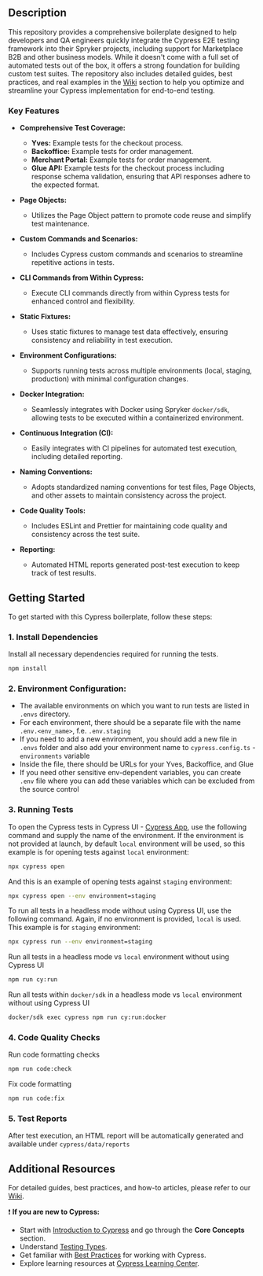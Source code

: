 ## Description

This repository provides a comprehensive boilerplate designed to help developers and QA engineers quickly integrate the Cypress E2E testing framework into their Spryker projects, including support for Marketplace B2B and other business models. While it doesn't come with a full set of automated tests out of the box, it offers a strong foundation for building custom test suites. The repository also includes detailed guides, best practices, and real examples in the [Wiki](https://github.com/spryker-projects/cypress-boilerplate/wiki) section to help you optimize and streamline your Cypress implementation for end-to-end testing.

### Key Features

- **Comprehensive Test Coverage:**

  - **Yves:** Example tests for the checkout process.
  - **Backoffice:** Example tests for order management.
  - **Merchant Portal:** Example tests for order management.
  - **Glue API:** Example tests for the checkout process including response schema validation, ensuring that API responses adhere to the expected format.

- **Page Objects:**

  - Utilizes the Page Object pattern to promote code reuse and simplify test maintenance.

- **Custom Commands and Scenarios:**

  - Includes Cypress custom commands and scenarios to streamline repetitive actions in tests.

- **CLI Commands from Within Cypress:**

  - Execute CLI commands directly from within Cypress tests for enhanced control and flexibility.

- **Static Fixtures:**

  - Uses static fixtures to manage test data effectively, ensuring consistency and reliability in test execution.

- **Environment Configurations:**

  - Supports running tests across multiple environments (local, staging, production) with minimal configuration changes.

- **Docker Integration:**

  - Seamlessly integrates with Docker using Spryker `docker/sdk`, allowing tests to be executed within a containerized environment.

- **Continuous Integration (CI):**

  - Easily integrates with CI pipelines for automated test execution, including detailed reporting.

- **Naming Conventions:**

  - Adopts standardized naming conventions for test files, Page Objects, and other assets to maintain consistency across the project.

- **Code Quality Tools:**

  - Includes ESLint and Prettier for maintaining code quality and consistency across the test suite.

- **Reporting:**
  - Automated HTML reports generated post-test execution to keep track of test results.

## Getting Started

To get started with this Cypress boilerplate, follow these steps:

### 1. Install Dependencies

Install all necessary dependencies required for running the tests.

```bash
npm install
```

### 2. Environment Configuration:

- The available environments on which you want to run tests are listed in `.envs` directory.
- For each environment, there should be a separate file with the name `.env.<env_name>`, f.e. `.env.staging`
- If you need to add a new environment, you should add a new file in `.envs` folder and also add your environment name to `cypress.config.ts` - `environments` variable
- Inside the file, there should be URLs for your Yves, Backoffice, and Glue
- If you need other sensitive env-dependent variables, you can create `.env` file where you can add these variables which can be excluded from the source control

### 3. Running Tests

To open the Cypress tests in Cypress UI - [Cypress App](https://docs.cypress.io/guides/core-concepts/cypress-app), use the following command and supply the name of the environment.
If the environment is not provided at launch, by default `local` environment will be used, so this example is for opening tests against `local` environment:

```bash
npx cypress open
```

And this is an example of opening tests against `staging` environment:

```bash
npx cypress open --env environment=staging
```

To run all tests in a headless mode without using Cypress UI, use the following command. Again, if no environment is provided, `local` is used.
This example is for `staging` environment:

```bash
npx cypress run --env environment=staging
```

Run all tests in a headless mode vs `local` environment without using Cypress UI

```bash
npm run cy:run
```

Run all tests within `docker/sdk` in a headless mode vs `local` environment without using Cypress UI

```bash
docker/sdk exec cypress npm run cy:run:docker
```

### 4. Code Quality Checks

Run code formatting checks

```bash
npm run code:check
```

Fix code formatting

```bash
npm run code:fix
```

### 5. Test Reports

After test execution, an HTML report will be automatically generated and available under `cypress/data/reports`

## Additional Resources

For detailed guides, best practices, and how-to articles, please refer to our [Wiki](https://github.com/spryker-projects/cypress-boilerplate/wiki).

❗ **If you are new to Cypress:**

* Start with [Introduction to Cypress](https://docs.cypress.io/guides/core-concepts/introduction-to-cypress) and go through the **Core Concepts** section.
* Understand [Testing Types](https://docs.cypress.io/guides/core-concepts/testing-types).
* Get familiar with [Best Practices](https://docs.cypress.io/guides/references/best-practices) for working with Cypress.
* Explore learning resources at [Cypress Learning Center](https://learn.cypress.io/).

